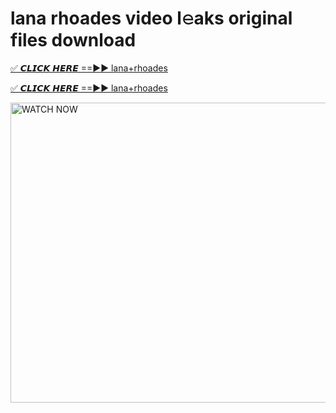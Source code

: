 # lana rhoades video l𝚎aks original files download

<p><a href="https://mediafirer.com/lana+rhoades&ref=titik" rel="nofollow">✅ 𝘾𝙇𝙄𝘾𝙆 𝙃𝙀𝙍𝙀 ==►► lana+rhoades</a></p>

<p><a href="https://mediafirer.com/lana+rhoades&ref=titik" rel="nofollow">✅ 𝘾𝙇𝙄𝘾𝙆 𝙃𝙀𝙍𝙀 ==►► lana+rhoades</a></p>

<p><a rel="nofollow" title="WATCH NOW" href="https://mediafirer.com/lana+rhoades&ref=titik"><img border="lana+rhoades" height="480" width="854" title="WATCH NOW" alt="WATCH NOW" src="https://i.imgur.com/WiGg2rx.gif"></a></p>